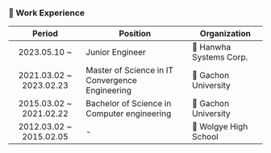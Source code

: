 

### 📌 Work Experience

|Period|Position|Organization|
| :--------------------------------: | ---------------------------------------------------------------- | -------------------------------- |
|2023.05.10 ~ |Junior Engineer|🏢 Hanwha Systems Corp.|
|2021.03.02 ~ 2023.02.23|Master of Science in IT Convergence Engineering|🏫 Gachon University|
|2015.03.02 ~ 2021.02.22|Bachelor of Science in Computer engineering|🏫 Gachon University|
|2012.03.02 ~ 2015.02.05|-|🏫 Wolgye High School|
